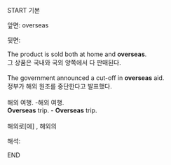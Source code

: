 START
기본

앞면:
overseas


뒷면:
<div>The product is sold both at home and <strong>overseas</strong>. </div><div><div>그 상품은 국내와 국외 양쪽에서 다 판매된다.</div></div><div><br></div><div><div>The government announced a cut-off in <strong>overseas</strong> aid. </div><div><div>정부가 해외 원조를 중단한다고 발표했다.</div></div></div><div><br></div><div><div><div><span>해외 여행. -해외 여행.</span></div></div><div><div><span><strong>Overseas</strong> trip. - <strong>Overseas</strong> trip.</span></div></div></div><div><br></div><div>해외로[에] , 해외의</div>


해석:
<!--ID: 1746614454385-->
END